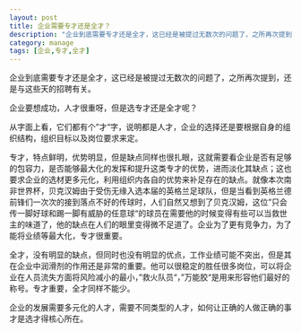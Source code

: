 ```yaml
---
layout: post
title: 企业需要专才还是全才？
description: "企业到底需要专才还是全才，这已经是被提过无数次的问题了，之所再次提到，还是与这些天的招聘有关。企业要想成功，人才很重呀，但是选专才还是全才呢？从字面上看，它们都有个”才“字，说明都是人才，企业的选择还是要根据自身的组织结构，组织目标以及岗位要求来定。"
category: manage
tags: [企业,专才,全才]
---
```



企业到底需要专才还是全才，这已经是被提过无数次的问题了，之所再次提到，还是与这些天的招聘有关。

企业要想成功，人才很重呀，但是选专才还是全才呢？

从字面上看，它们都有个”才“字，说明都是人才，企业的选择还是要根据自身的组织结构，组织目标以及岗位要求来定。

专才，特点鲜明，优势明显，但是缺点同样也很扎眼，这就需要看企业是否有足够的包容力，是否能够最大化的发挥和提升这类专才的优势，进而淡化其缺点；这也要求企业的选材更多元化，利用组织内各自的优势来补足存在的缺点。就像本次南非世界杯，贝克汉姆由于受伤无缘入选本届的英格兰足球队，但是当看到英格兰德前锋们一次次的接到落点不好的传球时，人们自然又想到了贝克汉姆，这位”只会传一脚好球和踢一脚有威胁的任意球“的球员在需要他的时候变得有些可以当救世主的味道了，他的缺点在人们的眼里变得微不足道了。企业为了更有竞争力，为了能将业绩等最大化，专才很重要。

全才，没有明显的缺点，但同时也没有明显的优点，工作业绩可能不突出，但是其在企业中润滑剂的作用还是非常的重要。他可以很稳定的胜任很多岗位，可以将企业在人员流失方面将风险减小的最小，”救火队员“，”万能胶“是用来形容他们最好的称号。专才重要，全才同样不能少。

企业的发展需要多元化的人才，需要不同类型的人才，如何让正确的人做正确的事才是选才得核心所在。